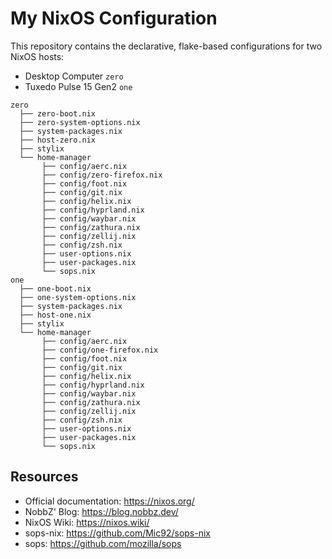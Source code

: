 # My NixOS Configuration

This repository contains the declarative, flake-based configurations for two NixOS hosts:
 - Desktop Computer `zero`
 - Tuxedo Pulse 15 Gen2 `one`

```
zero
  ├── zero-boot.nix
  ├── zero-system-options.nix
  ├── system-packages.nix
  ├── host-zero.nix
  ├── stylix 
  └── home-manager
       ├── config/aerc.nix
       ├── config/zero-firefox.nix
       ├── config/foot.nix
       ├── config/git.nix
       ├── config/helix.nix
       ├── config/hyprland.nix
       ├── config/waybar.nix
       ├── config/zathura.nix
       ├── config/zellij.nix
       ├── config/zsh.nix
       ├── user-options.nix
       ├── user-packages.nix
       └── sops.nix
one
  ├── one-boot.nix
  ├── one-system-options.nix
  ├── system-packages.nix
  ├── host-one.nix
  ├── stylix 
  └── home-manager
       ├── config/aerc.nix
       ├── config/one-firefox.nix
       ├── config/foot.nix
       ├── config/git.nix
       ├── config/helix.nix
       ├── config/hyprland.nix
       ├── config/waybar.nix
       ├── config/zathura.nix
       ├── config/zellij.nix
       ├── config/zsh.nix
       ├── user-options.nix
       ├── user-packages.nix
       └── sops.nix
```

## Resources

- Official documentation: https://nixos.org/
- NobbZ' Blog: https://blog.nobbz.dev/
- NixOS Wiki: https://nixos.wiki/
- sops-nix: https://github.com/Mic92/sops-nix
- sops: https://github.com/mozilla/sops 

